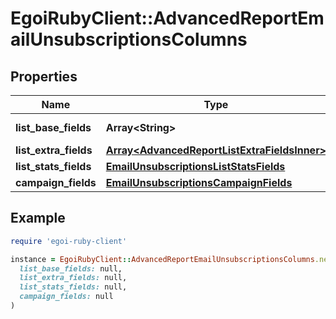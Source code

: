 # EgoiRubyClient::AdvancedReportEmailUnsubscriptionsColumns

## Properties

| Name | Type | Description | Notes |
| ---- | ---- | ----------- | ----- |
| **list_base_fields** | **Array&lt;String&gt;** | Array of base fields |  |
| **list_extra_fields** | [**Array&lt;AdvancedReportListExtraFieldsInner&gt;**](AdvancedReportListExtraFieldsInner.md) |  |  |
| **list_stats_fields** | [**EmailUnsubscriptionsListStatsFields**](EmailUnsubscriptionsListStatsFields.md) |  |  |
| **campaign_fields** | [**EmailUnsubscriptionsCampaignFields**](EmailUnsubscriptionsCampaignFields.md) |  |  |

## Example

```ruby
require 'egoi-ruby-client'

instance = EgoiRubyClient::AdvancedReportEmailUnsubscriptionsColumns.new(
  list_base_fields: null,
  list_extra_fields: null,
  list_stats_fields: null,
  campaign_fields: null
)
```


